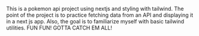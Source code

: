 This is a pokemon api project using nextjs and styling with tailwind. The point of the project is to practice fetching data from an API and displaying it in a next js app. Also, the goal is to familiarize myself with basic tailwind utilities. FUN FUN! GOTTA CATCH EM ALL!
